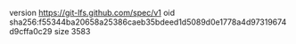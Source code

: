 version https://git-lfs.github.com/spec/v1
oid sha256:f55344ba20658a25386caeb35bdeed1d5089d0e1778a4d97319674d9cffa0c29
size 3583
